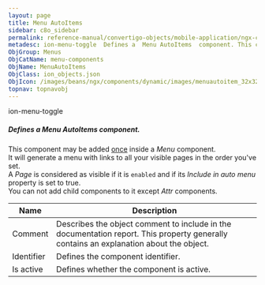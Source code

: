 ```yaml
---
layout: page
title: Menu AutoItems
sidebar: c8o_sidebar
permalink: reference-manual/convertigo-objects/mobile-application/ngx-components/menu-components/menu-autoitems/
metadesc: ion-menu-toggle  Defines a  Menu AutoItems  component. This component may be added  once  inside a  Menu  component. It will generate a menu with link
ObjGroup: Menus
ObjCatName: menu-components
ObjName: MenuAutoItems
ObjClass: ion_objects.json
ObjIcon: /images/beans/ngx/components/dynamic/images/menuautoitem_32x32.png
topnav: topnavobj
---
```

ion-menu-toggle<br/>

##### Defines a <i>Menu AutoItems</i> component.<br/>
This component may be added <u>once</u> inside a <i>Menu</i> component.<br/>
It will generate a menu with links to all your visible pages in the order you've set.<br/>
A <i>Page</i> is considered as visible if it is <code>enabled</code> and if its <i>Include in auto menu</i> property is set to <ode>true</code>.<br/>
You can not add child components to it except <i>Attr</i> components.

Name | Description 
--- | ---
Comment | Describes the object comment to include in the documentation report.  This property generally contains an explanation about the object. 
Identifier | Defines the component identifier.  
Is active | Defines whether the component is active. 

